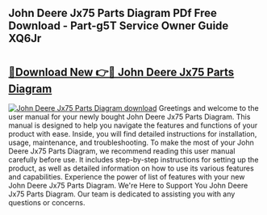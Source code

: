 ## John Deere Jx75 Parts Diagram PDf Free Download - Part-g5T Service Owner Guide XQ6Jr

# <h2><a href="http://dfmw74.blite.top/?on=John+Deere+Jx75+Parts+Diagram">🔗Download New 👉🔴 John Deere Jx75 Parts Diagram</a></h2>

[![John Deere Jx75 Parts Diagram download](https://i.imgur.com/lujVjoI.png)](http://dfmw74.blite.top/?on=John+Deere+Jx75+Parts+Diagram)
Greetings and welcome to the user manual for your newly bought John Deere Jx75 Parts Diagram. This manual is designed to help you navigate the features and functions of your product with ease. Inside, you will find detailed instructions for installation, usage, maintenance, and troubleshooting. To make the most of your John Deere Jx75 Parts Diagram, we recommend reading this user manual carefully before use. It includes step-by-step instructions for setting up the product, as well as detailed information on how to use its various features and capabilities. Experience the power of list of features with your new John Deere Jx75 Parts Diagram. We're Here to Support You John Deere Jx75 Parts Diagram. Our team is dedicated to assisting you with any questions or concerns.
